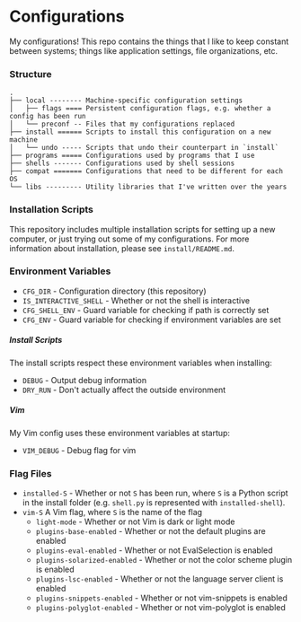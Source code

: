 # Configurations
My configurations! This repo contains the things that I like to keep constant
between systems; things like application settings, file organizations, etc.

### Structure

```
.
├── local -------- Machine-specific configuration settings
│   ├── flags ==== Persistent configuration flags, e.g. whether a config has been run
│   └── preconf -- Files that my configurations replaced
├── install ====== Scripts to install this configuration on a new machine
│   └── undo ----- Scripts that undo their counterpart in `install`
├── programs ===== Configurations used by programs that I use
├── shells ------- Configurations used by shell sessions
├── compat ======= Configurations that need to be different for each OS
└── libs --------- Utility libraries that I've written over the years
```

### Installation Scripts
This repository includes multiple installation scripts for setting up a new computer,
or just trying out some of my configurations. For more information about installation,
please see `install/README.md`.

### Environment Variables

- `CFG_DIR` - Configuration directory (this repository)
- `IS_INTERACTIVE_SHELL` - Whether or not the shell is interactive
- `CFG_SHELL_ENV` - Guard variable for checking if path is correctly set
- `CFG_ENV` - Guard variable for checking if environment variables are set

##### Install Scripts
The install scripts respect these environment variables when installing:

- `DEBUG` - Output debug information
- `DRY_RUN` - Don't actually affect the outside environment

##### Vim
My Vim config uses these environment variables at startup:

- `VIM_DEBUG` - Debug flag for vim

### Flag Files
- `installed-S` - Whether or not `S` has been run, where `S` is a Python script
  in the install folder (e.g. `shell.py` is represented with `installed-shell`).
- `vim-S` A Vim flag, where `S` is the name of the flag
  - `light-mode` - Whether or not Vim is dark or light mode
  - `plugins-base-enabled` - Whether or not the default plugins are enabled
  - `plugins-eval-enabled` - Whether or not EvalSelection is enabled
  - `plugins-solarized-enabled` - Whether or not the color scheme plugin is enabled
  - `plugins-lsc-enabled` - Whether or not the language server client is enabled
  - `plugins-snippets-enabled` - Whether or not vim-snippets is enabled
  - `plugins-polyglot-enabled` - Whether or not vim-polyglot is enabled
